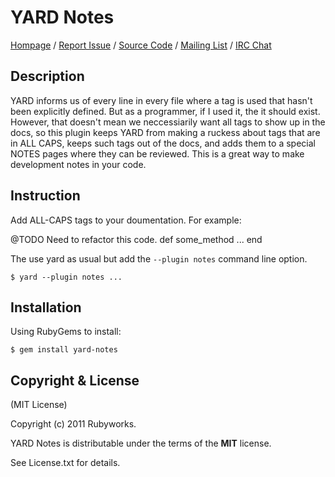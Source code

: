 # YARD Notes

[Hompage](http://rubyworks.github.com/yard-notes) /
[Report Issue](http://github.com/rubyworks/yard-notes/issues) /
[Source Code](http://github.com/rubyworks/yard-notes) /
[Mailing List](http://groups.google.com/groups/rubyworks-mailinglist) /
[IRC Chat](irc://chat.us.freenode.net/rubyworks)


## Description

YARD informs us of every line in every file where a tag is used
that hasn't been explicitly defined. But as a programmer, if I
used it, the it should exist. However, that doesn't mean we
neccessiarily want all tags to show up in the docs, so this
plugin keeps YARD from making a ruckess about tags that are 
in ALL CAPS, keeps such tags out of the docs, and adds them
to a special NOTES pages where they can be reviewed. This is
a great way to make development notes in your code.


## Instruction

Add ALL-CAPS tags to your doumentation. For example:

  @TODO Need to refactor this code.
  def some_method
     ...
  end

The use yard as usual but add the `--plugin notes` command line
option.

    $ yard --plugin notes ...


## Installation

Using RubyGems to install:

    $ gem install yard-notes


## Copyright & License

(MIT License)

Copyright (c) 2011 Rubyworks.

YARD Notes is distributable under the terms of the **MIT** license.

See License.txt for details.

